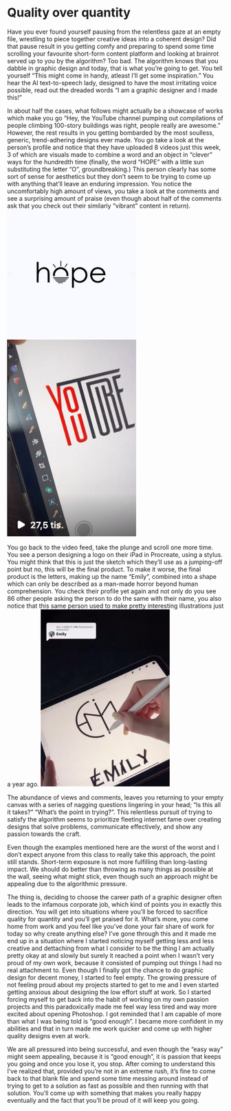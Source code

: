 # Quality over quantity

Have you ever found yourself pausing from the relentless gaze at an empty file, wrestling to piece together creative ideas into a coherent design? Did that pause result in you getting comfy and preparing to spend some time scrolling your favourite short-form content platform and looking at brainrot served up to you by the algorithm? Too bad. The algorithm knows that you dabble in graphic design and today, that is what you’re going to get.
You tell yourself “This might come in handy, atleast I’ll get some inspiration.” You hear the AI text-to-speech lady, designed to have the most irritating voice possible, read out the dreaded words “I am a graphic designer and I made this!”

In about half the cases, what follows might actually be a showcase of works which make you go “Hey, the YouTube channel pumping out compilations of people climbing 100-story buildings was right, people really are awesome.” However, the rest results in you getting bombarded by the most soulless, generic, trend-adhering designs ever made. You go take a look at the person’s profile and notice that they have uploaded 8 videos just this week, 3 of which are visuals made to combine a word and an object in “clever” ways for the hundredth time (finally, the word “HOPE” with a little sun substituting the letter “O”, groundbreaking.) This person clearly has some sort of sense for aesthetics but they don’t seem to be trying to come up with anything that’ll leave an enduring impression. You notice the uncomfortably high amount of views, you take a look at the comments and see a surprising amount of praise (even though about half of the comments ask that you check out their similarly “vibrant” content in return).
<img src="https://github.com/fmorys/fmorys.github.io/blob/main/english-for-designers/img/1.png?raw=true" alt="an image of the word hope with the letter O replaced with the icon of a sun" width="300" height="auto">
<img src="https://github.com/fmorys/fmorys.github.io/blob/main/english-for-designers/img/2.png?raw=true" alt="a very unimaginative recreation of the youtube logo" width="300" height="auto">


You go back to the video feed, take the plunge and scroll one more time. You see a person designing a logo on their iPad in Procreate, using a stylus. You might think that this is just the sketch which they’ll use as a jumping-off point but no, this will be the final product. To make it worse, the final product is the letters, making up the name “Emily”, combined into a shape which can only be described as a man-made horror beyond human comprehension. You check their profile yet again and not only do you see 86 other people asking the person to do the same with their name, you also notice that this same person used to make pretty interesting illustrations just a year ago.
<img src="https://github.com/fmorys/fmorys.github.io/blob/main/english-for-designers/img/3.png?raw=true" alt="a very unimaginative recreation of the youtube logo" width="300" height="auto">

The abundance of views and comments, leaves you returning to your empty canvas with a series of nagging questions lingering in your head; “Is this all it takes?” “What’s the point in trying?”. This relentless pursuit of trying to satisfy the algorithm seems to prioritize fleeting internet fame over creating designs that solve problems, communicate effectively, and show any passion towards the craft.

Even though the examples mentioned here are the worst of the worst and I don’t expect anyone from this class to really take this approach, the point still stands. Short-term exposure is not more fulfilling than long-lasting impact. We should do better than throwing as many things as possible at the wall, seeing what might stick, even though such an approach might be appealing due to the algorithmic pressure.

The thing is, deciding to choose the career path of a graphic designer often leads to the infamous corporate job, which kind of points you in exactly this direction. You will get into situations where you’ll be forced to sacrifice quality for quantity and you’ll get praised for it. What’s more, you come home from work and you feel like you’ve done your fair share of work for today so why create anything else? I’ve gone through this and it made me end up in a situation where I started noticing myself getting less and less creative and dettaching from what I consider to be the thing I am actually pretty okay at and slowly but surely it reached a point when I wasn’t very proud of my own work, because it consisted of pumping out things I had no real attachment to. Even though I finally got the chance to do graphic design for decent money, I started to feel empty. The growing pressure of not feeling proud about my projects started to get to me and I even started getting anxious about designing the low effort stuff at work. So I started forcing myself to get back into the habit of working on my own passion projects and this paradoxically made me feel way less tired and way more excited about opening Photoshop. I got reminded that I am capable of more than what I was being told is “good enough”. I became more confident in my abilities and that in turn made me work quicker and come up with higher quality designs even at work.

We are all pressured into being successful, and even though the “easy way” might seem appealing, because it is “good enough”, it is passion that keeps you going and once you lose it, you stop. After coming to understand this I’ve realized that, provided you’re not in an extreme rush, it’s fine to come back to that blank file and spend some time messing around instead of trying to get to a solution as fast as possible and then running with that solution. You’ll come up with something that makes you really happy eventually and the fact that you’ll be proud of it will keep you going.

